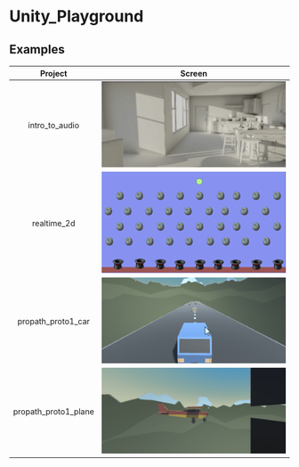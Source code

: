 # Unity_Playground

## Examples

|Project|Screen|
|:---:|:---:|
|intro_to_audio|![intro_to_audio](assets/intro_to_audio.gif)|
|realtime_2d|![realtime_2d](assets/realtime_2d.gif)|
|propath_proto1_car|![propath_proto1_car](assets/propath_proto1_car.gif)|
|propath_proto1_plane|![propath_proto1_plane](assets/propath_proto1_plane.gif)|